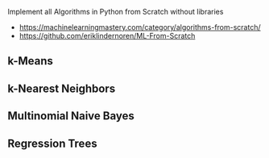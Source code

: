 Implement all Algorithms in Python from Scratch without libraries

- https://machinelearningmastery.com/category/algorithms-from-scratch/
- https://github.com/eriklindernoren/ML-From-Scratch

## k-Means

## k-Nearest Neighbors

## Multinomial Naive Bayes

## Regression Trees
